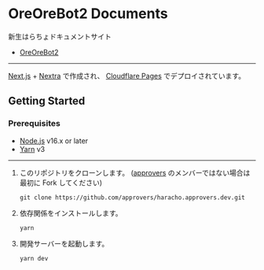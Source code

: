 # OreOreBot2 Documents

新生はらちょドキュメントサイト

- [OreOreBot2](https://github.com/approvers/OreOreBot2)

---

[Next.js](https://nextjs.org/) + [Nextra](https://nextra.site/) で作成され、 [Cloudflare Pages](https://pages.cloudflare.com/) でデプロイされています。

## Getting Started

### Prerequisites

- [Node.js](https://nodejs.org/) v16.x or later
- [Yarn](https://yarnpkg.com/) v3

---

1. このリポジトリをクローンします。
   ([approvers](https://github.com/approvers) のメンバーではない場合は最初に Fork してください)

   ```shell
   git clone https://github.com/approvers/haracho.approvers.dev.git
   ```

2. 依存関係をインストールします。

   ```shell
   yarn
   ```

3. 開発サーバーを起動します。
   ```shell
   yarn dev
   ```
